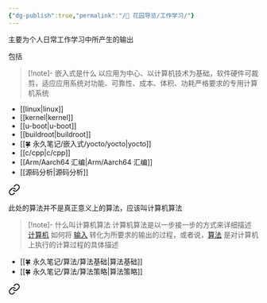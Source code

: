 ```yaml
---
{"dg-publish":true,"permalink":"/🌱 花园导览/工作学习/"}
---
```



主要为个人日常工作学习中所产生的输出

包括


<div class="transclusion internal-embed is-loaded"><div class="markdown-embed">





> [!note]- 嵌入式是什么
以应用为中心、以计算机技术为基础，软件硬件可裁剪，适应应用系统对功能、可靠性、成本、体积、功耗严格要求的专用计算机系统

- [[linux\|linux]]
- [[kernel\|kernel]]
- [[u-boot\|u-boot]]
- [[buildroot\|buildroot]]
- [[🍀 永久笔记/嵌入式/yocto/yocto\|yocto]]
- [[c/cpp\|c/cpp]]
- [[Arm/Aarch64 汇编\|Arm/Aarch64 汇编]]
- [[源码分析\|源码分析]]

</div></div>



<div class="transclusion internal-embed is-loaded"><a class="markdown-embed-link" href="///" aria-label="Open link"><svg xmlns="http://www.w3.org/2000/svg" width="24" height="24" viewBox="0 0 24 24" fill="none" stroke="currentColor" stroke-width="2" stroke-linecap="round" stroke-linejoin="round" class="svg-icon lucide-link"><path d="M10 13a5 5 0 0 0 7.54.54l3-3a5 5 0 0 0-7.07-7.07l-1.72 1.71"></path><path d="M14 11a5 5 0 0 0-7.54-.54l-3 3a5 5 0 0 0 7.07 7.07l1.71-1.71"></path></svg></a><div class="markdown-embed">





此处的算法并不是真正意义上的算法，应该叫计算机算法

> [!note]- 什么叫计算机算法
> 计算机算法是以一步接一步的方式来详细描述 [计算机](https://baike.baidu.com/item/%E8%AE%A1%E7%AE%97%E6%9C%BA/140338?fromModule=lemma_inlink) 如何将 [输入](https://baike.baidu.com/item/%E8%BE%93%E5%85%A5/5481954?fromModule=lemma_inlink) 转化为所要求的输出的过程，或者说，[算法](https://baike.baidu.com/item/%E7%AE%97%E6%B3%95/209025?fromModule=lemma_inlink) 是对计算机上执行的计算过程的具体描述

- [[🍀 永久笔记/算法/算法基础\|算法基础]]
- [[🍀 永久笔记/算法/算法策略\|算法策略]]

</div></div>



<div class="transclusion internal-embed is-loaded"><a class="markdown-embed-link" href="///" aria-label="Open link"><svg xmlns="http://www.w3.org/2000/svg" width="24" height="24" viewBox="0 0 24 24" fill="none" stroke="currentColor" stroke-width="2" stroke-linecap="round" stroke-linejoin="round" class="svg-icon lucide-link"><path d="M10 13a5 5 0 0 0 7.54.54l3-3a5 5 0 0 0-7.07-7.07l-1.72 1.71"></path><path d="M14 11a5 5 0 0 0-7.54-.54l-3 3a5 5 0 0 0 7.07 7.07l1.71-1.71"></path></svg></a><div class="markdown-embed">






</div></div>

